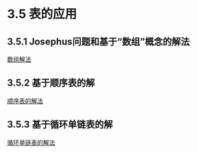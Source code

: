 # 3.5 表的应用

## 3.5.1 Josephus问题和基于“数组”概念的解法

[数组解法](josephus_solution1.py)

## 3.5.2 基于顺序表的解

[顺序表的解法](josephus_solution2.py)

## 3.5.3 基于循环单链表的解

[循环单链表的解法](josephus_solution3.py)